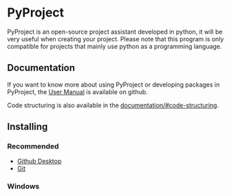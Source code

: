 # PyProject
 
PyProject is an open-source project assistant developed in python, it will be very useful when creating your project. Please note that this program is only compatible for projects that mainly use python as a programming language.

## Documentation

If you want to know more about using PyProject or developing packages in PyProject, the [User Manual](https://github.com/KDUser12/PyProject/blob/main/docs/user_manual.md) is available on github.

Code structuring is also available in the [documentation/#code-structuring](https://github.com/KDUser12/PyProject/blob/main/docs/documentation.md#code-structuring).

## Installing

### Recommended
- [Github Desktop](https://desktop.github.com/)
- [Git](https://git-scm.com/)

### Windows
